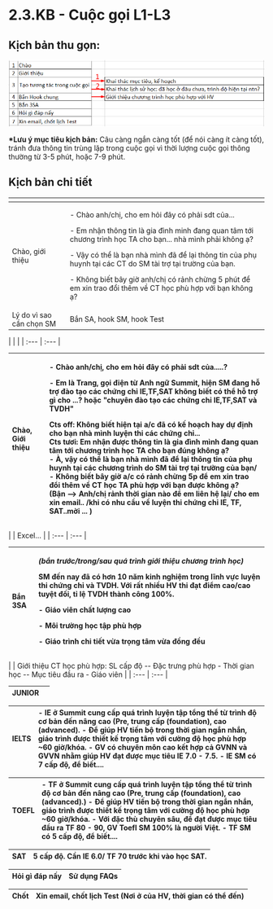 # 2.3.KB - Cuộc gọi L1-L3

## Kịch bản thu gọn:

![K&#x1ECB;ch b&#x1EA3;n r&#xFA;t g&#x1ECD;n](../../.gitbook/assets/3-5.png)

**\*Lưu ý mục tiêu kịch bản:** Câu càng ngắn càng tốt \(để nói càng ít càng tốt\), tránh đưa thông tin trùng lặp trong cuộc gọi vì thời lượng cuộc gọi thông thường từ 3-5 phút, hoặc 7-9 phút.

## Kịch bản chi tiết

<table>
  <thead>
    <tr>
      <th style="text-align:left"></th>
      <th style="text-align:left"></th>
    </tr>
  </thead>
  <tbody>
    <tr>
      <td style="text-align:left">Ch&#xE0;o, gi&#x1EDB;i thi&#x1EC7;u</td>
      <td style="text-align:left">
        <p>- Ch&#xE0;o anh/ch&#x1ECB;, cho em h&#x1ECF;i &#x111;&#xE2;y c&#xF3; ph&#x1EA3;i
          sdt c&#x1EE7;a...</p>
        <p>- Em nh&#x1EAD;n th&#xF4;ng tin l&#xE0; gia &#x111;&#xEC;nh minh &#x111;ang
          quan t&#xE2;m t&#x1EDB;i ch&#x1B0;&#x1A1;ng tr&#xEC;nh h&#x1ECD;c TA cho
          b&#x1EA1;n... nh&#xE0; m&#xEC;nh ph&#x1EA3;i kh&#xF4;ng &#x1EA1;?</p>
        <p>- V&#x1EAD;y c&#xF3; th&#x1EC3; l&#xE0; b&#x1EA1;n nh&#xE0; m&#xEC;nh
          &#x111;&#xE3; &#x111;&#x1EC3; l&#x1EA1;i th&#xF4;ng tin c&#x1EE7;a ph&#x1EE5;
          huynh t&#x1EA1;i c&#xE1;c CT do SM t&#xE0;i tr&#x1EE3; t&#x1EA1;i tr&#x1B0;&#x1EDD;ng
          c&#x1EE7;a b&#x1EA1;n.</p>
        <p>- Kh&#xF4;ng bi&#x1EBF;t b&#xE2;y gi&#x1EDD; anh/ch&#x1ECB; c&#xF3; r&#x1EA3;nh
          ch&#x1EEB;ng 5 ph&#xFA;t &#x111;&#x1EC3; em xin trao &#x111;&#x1ED5;i th&#xEA;m
          v&#x1EC1; CT h&#x1ECD;c ph&#xF9; h&#x1EE3;p v&#x1EDB;i b&#x1EA1;n kh&#xF4;ng
          &#x1EA1;?</p>
      </td>
    </tr>
    <tr>
      <td style="text-align:left">L&#xFD; do v&#xEC; sao c&#x1EA7;n ch&#x1ECD;n SM</td>
      <td style="text-align:left">B&#x1EAF;n SA, hook SM, hook Test</td>
    </tr>
  </tbody>
</table>|  |  |
| :--- | :--- |


<table>
  <thead>
    <tr>
      <th style="text-align:left">Ch&#xE0;o, Gi&#x1EDB;i thi&#x1EC7;u</th>
      <th style="text-align:left">
        <p>- Ch&#xE0;o anh/ch&#x1ECB;, cho em h&#x1ECF;i &#x111;&#xE2;y c&#xF3; ph&#x1EA3;i <b>sdt c&#x1EE7;a.....</b>?</p>
        <p>- <b>Em l&#xE0; Trang, g&#x1ECD;i &#x111;i&#x1EC7;n t&#x1EEB; Anh ng&#x1EEF; Summit, hi&#x1EC7;n SM &#x111;ang h&#x1ED7; tr&#x1EE3; &#x111;&#xE0;o t&#x1EA1;o c&#xE1;c ch&#x1EE9;ng ch&#x1EC9; IE,TF,SAT kh&#xF4;ng bi&#x1EBF;t c&#xF3; th&#x1EC3; h&#x1ED7; tr&#x1EE3; g&#xEC; cho ...? ho&#x1EB7;c &quot;chuy&#xEA;n &#x111;&#xE0;o t&#x1EA1;o c&#xE1;c ch&#x1EE9;ng ch&#x1EC9; IE,TF,SAT v&#xE0; TVDH&quot;</b>
        </p>
        <p><b>Cts off:</b> Kh&#xF4;ng bi&#x1EBF;t hi&#x1EC7;n t&#x1EA1;i a/c &#x111;&#xE3;
          c&#xF3; k&#x1EBF; ho&#x1EA1;ch hay d&#x1EF1; &#x111;&#x1ECB;nh cho b&#x1EA1;n
          nh&#xE0; m&#xEC;nh luy&#x1EC7;n thi c&#xE1;c ch&#x1EE9;ng ch&#x1EC9;...
          <br
          />Cts t&#x1B0;&#x1A1;i: Em nh&#x1EAD;n &#x111;&#x1B0;&#x1EE3;c th&#xF4;ng
          tin l&#xE0; gia &#x111;&#xEC;nh m&#xEC;nh &#x111;ang quan t&#xE2;m t&#x1EDB;i
          ch&#x1B0;&#x1A1;ng tr&#xEC;nh h&#x1ECD;c TA cho b&#x1EA1;n &#x111;&#xFA;ng
          kh&#xF4;ng &#x1EA1;?
          <br />- &#xC0;, v&#x1EAD;y c&#xF3; th&#x1EC3; l&#xE0; b&#x1EA1;n nh&#xE0; m&#xEC;nh
          &#x111;&#xE3; &#x111;&#x1EC3; l&#x1EA1;i th&#xF4;ng tin c&#x1EE7;a ph&#x1EE5;
          huynh t&#x1EA1;i c&#xE1;c <b>ch&#x1B0;&#x1A1;ng tr&#xEC;nh do SM t&#xE0;i tr&#x1EE3;</b> t&#x1EA1;i
          tr&#x1B0;&#x1EDD;ng c&#x1EE7;a b&#x1EA1;n/
          <br />- Kh&#xF4;ng bi&#x1EBF;t b&#xE2;y gi&#x1EDD; a/c c&#xF3; r&#x1EA3;nh ch&#x1EEB;ng <b>5p</b> &#x111;&#x1EC3;
          em xin trao &#x111;&#x1ED5;i th&#xEA;m v&#x1EC1; CT h&#x1ECD;c TA ph&#xF9;
          h&#x1EE3;p v&#x1EDB;i b&#x1EA1;n &#x111;&#x1B0;&#x1EE3;c kh&#xF4;ng &#x1EA1;?
          <br
          />(B&#x1EAD;n --&gt; Anh/ch&#x1ECB; r&#x1EA3;nh th&#x1EDD;i gian n&#xE0;o
          &#x111;&#x1EC3; em li&#xEA;n h&#x1EC7; l&#x1EA1;i/ cho em xin email.. /khi
          c&#xF3; nhu c&#x1EA7;u v&#x1EC1; luy&#x1EC7;n thi ch&#x1EE9;ng ch&#x1EC9;
          IE, TF, SAT..m&#x1EDD;i ... )</p>
      </th>
    </tr>
  </thead>
  <tbody></tbody>
</table>|  | Excel... |
| :--- | :--- |


<table>
  <thead>
    <tr>
      <th style="text-align:left">B&#x1EAF;n 3SA</th>
      <th style="text-align:left">
        <p><em>(b&#x1EAF;n tr&#x1B0;&#x1EDB;c/trong/sau qu&#xE1; tr&#xEC;nh gi&#x1EDB;i thi&#x1EC7;u ch&#x1B0;&#x1A1;ng tr&#xEC;nh h&#x1ECD;c)</em>
        </p>
        <p><b>SM &#x111;&#x1EBF;n nay &#x111;&#xE3; c&#xF3; h&#x1A1;n 10 n&#x103;m kinh nghi&#x1EC7;m trong l&#x129;nh v&#x1EF1;c luy&#x1EC7;n thi ch&#x1EE9;ng ch&#x1EC9; v&#xE0; TVDH. V&#x1EDB;i r&#x1EA5;t nhi&#x1EC1;u HV thi &#x111;&#x1EA1;t &#x111;i&#x1EC3;m cao/cao tuy&#x1EC7;t &#x111;&#x1ED1;i, t&#x1EC9; l&#x1EC7; TVDH th&#xE0;nh c&#xF4;ng 100%.</b>
        </p>
        <p>- Gi&#xE1;o vi&#xEA;n ch&#x1EA5;t l&#x1B0;&#x1EE3;ng cao</p>
        <p>- M&#xF4;i tr&#x1B0;&#x1EDD;ng h&#x1ECD;c t&#x1EAD;p ph&#xF9; h&#x1EE3;p</p>
        <p>- Gi&#xE1;o tr&#xEC;nh chi ti&#x1EBF;t v&#x1EEB;a tr&#x1ECD;ng t&#xE2;m
          v&#x1EEB;a &#x111;&#x1ED3;ng &#x111;&#x1EC1;u</p>
      </th>
    </tr>
  </thead>
  <tbody></tbody>
</table>|  | Giới thiệu CT học phù hợp: SL cấp độ -- Đặc trưng phù hợp - Thời gian học -- Mục tiêu đầu ra - Giáo viên |
| :--- | :--- |


| JUNIOR |  |
| :--- | :--- |


| IELTS | - IE ở Summit cung cấp **quá trình luyện tập tổng thể** từ trình độ cơ bản đến nâng cao \(Pre, trung cấp \(foundation\), cao \(advanced\). - **Để giúp HV tiến bộ** trong thời gian ngắn nhắn, giáo trình được thiết kế trọng tâm với cường độ học phù hợp **~60 giờ/khóa**. - GV có chuyên môn cao kết hợp cả GVNN và GVVN nhằm giúp HV đạt được mục tiêu IE 7.0 - 7.5. - IE SM có **7 cấp độ**, để biết.... |
| :--- | :--- |


| TOEFL | - TF ở Summit cung cấp **quá trình luyện tập tổng thể** từ trình độ cơ bản đến nâng cao \(Pre, trung cấp \(foundation\), cao \(advanced\).\) - **Để giúp HV tiến bộ** trong thời gian ngắn nhắn, giáo trình được thiết kế trọng tâm với cường độ học phù hợp **~60 giờ/khóa**. - Với đặc thù chuyên sâu, để đạt được mục tiêu đầu ra TF 80 - 90, GV Toefl SM 100% là người Việt. - TF SM có **5 cấp độ**, để biết.... |
| :--- | :--- |


| SAT | 5 cấp độ. Cần IE 6.0/ TF 70 trước khi vào học SAT. |
| :--- | :--- |


| Hỏi gì đáp nấy | Sử dụng FAQs |
| :--- | :--- |


| Chốt | Xin email, chốt lịch Test \(Nơi ở của HV, thời gian có thể đến\) |
| :--- | :--- |


